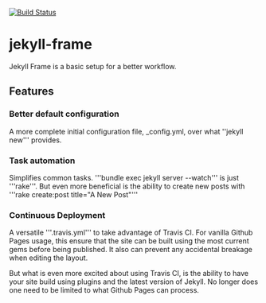[![Build Status](https://travis-ci.org/digitalr00ts/jekyll-frame.svg?branch=master)](https://travis-ci.org/digitalr00ts/jekyll-frame)
# jekyll-frame
Jekyll Frame is a basic setup for a better workflow.

## Features

### Better default configuration
A more complete initial configuration file, \_config.yml, over what ''jekyll new''' provides.

### Task automation
Simplifies common tasks. '''bundle exec jekyll server --watch''' is just '''rake'''. But even more beneficial is the ability to create new posts with '''rake create:post title="A New Post"'''

### Continuous Deployment
A versatile '''.travis.yml''' to take advantage of Travis CI. For vanilla Github Pages usage, this ensure that the site can be built using the most current gems before being published. It also can prevent any accidental breakage when editing the layout.

But what is even more excited about using Travis CI, is the ability to have your site build using plugins and the latest version of Jekyll. No longer does one need to be limited to what Github Pages can process.
